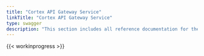 ```yaml
---
title: "Cortex API Gateway Service"
linkTitle: "Cortex API Gateway Service"
type: swagger
description: "This section includes all reference documentation for the APIs exposed by the Cortex API Gateway Service."
---
```


{{< workinprogress >}}
